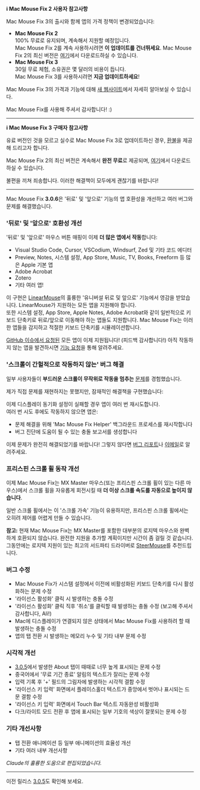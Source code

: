 **ℹ️ Mac Mouse Fix 2 사용자 참고사항**

Mac Mouse Fix 3의 출시와 함께 앱의 가격 정책이 변경되었습니다:

- **Mac Mouse Fix 2**\
100% 무료로 유지되며, 계속해서 지원할 예정입니다.\
Mac Mouse Fix 2를 계속 사용하시려면 **이 업데이트를 건너뛰세요**. Mac Mouse Fix 2의 최신 버전은 [여기](https://redirect.macmousefix.com/?target=mmf2-latest)에서 다운로드하실 수 있습니다.
- **Mac Mouse Fix 3**\
30일 무료 체험, 소유권은 몇 달러의 비용이 듭니다.\
Mac Mouse Fix 3를 사용하시려면 **지금 업데이트하세요**!

Mac Mouse Fix 3의 가격과 기능에 대해 [새 웹사이트](https://macmousefix.com/)에서 자세히 알아보실 수 있습니다.

Mac Mouse Fix를 사용해 주셔서 감사합니다! :)

---

**ℹ️ Mac Mouse Fix 3 구매자 참고사항**

유료 버전인 것을 모르고 실수로 Mac Mouse Fix 3로 업데이트하신 경우, [환불](https://redirect.macmousefix.com/?target=mmf-apply-for-refund)을 제공해 드리고자 합니다.

Mac Mouse Fix 2의 최신 버전은 계속해서 **완전 무료**로 제공되며, [여기](https://redirect.macmousefix.com/?target=mmf2-latest)에서 다운로드하실 수 있습니다.

불편을 끼쳐 죄송합니다. 이러한 해결책이 모두에게 괜찮기를 바랍니다!

---

Mac Mouse Fix **3.0.6**은 '뒤로' 및 '앞으로' 기능의 앱 호환성을 개선하고 여러 버그와 문제를 해결했습니다.

### '뒤로' 및 '앞으로' 호환성 개선

'뒤로' 및 '앞으로' 마우스 버튼 매핑이 이제 **더 많은 앱에서 작동**합니다:
- Visual Studio Code, Cursor, VSCodium, Windsurf, Zed 및 기타 코드 에디터
- Preview, Notes, 시스템 설정, App Store, Music, TV, Books, Freeform 등 많은 Apple 기본 앱
- Adobe Acrobat
- Zotero
- 기타 여러 앱!

이 구현은 [LinearMouse](https://github.com/linearmouse/linearmouse)의 훌륭한 '유니버설 뒤로 및 앞으로' 기능에서 영감을 받았습니다. LinearMouse가 지원하는 모든 앱을 지원해야 합니다.\
또한 시스템 설정, App Store, Apple Notes, Adobe Acrobat와 같이 일반적으로 키보드 단축키로 뒤로/앞으로 이동해야 하는 앱들도 지원합니다. Mac Mouse Fix는 이러한 앱들을 감지하고 적절한 키보드 단축키를 시뮬레이션합니다.

[GitHub 이슈에서 요청된](https://github.com/noah-nuebling/mac-mouse-fix/issues?q=state%3Aclosed%20label%3A%22Universal%20Back%20and%20Forward%22) 모든 앱이 이제 지원됩니다! (피드백 감사합니다!)
아직 작동하지 않는 앱을 발견하시면 [기능 요청](http://redirect.macmousefix.com/?target=mmf-feedback-feature-request)을 통해 알려주세요.

### '스크롤이 간헐적으로 작동하지 않는' 버그 해결

일부 사용자들이 **부드러운 스크롤이 무작위로 작동을 멈추는** [문제](https://github.com/noah-nuebling/mac-mouse-fix/issues?q=is%3Aissue%20state%3Aclosed%20stops%20working%20label%3A%22Scroll%20Stops%20Working%20Intermittently%22)를 경험했습니다.

제가 직접 문제를 재현하지는 못했지만, 잠재적인 해결책을 구현했습니다:

이제 디스플레이 동기화 설정이 실패할 경우 앱이 여러 번 재시도합니다.\
여러 번 시도 후에도 작동하지 않으면 앱은:
- 문제 해결을 위해 'Mac Mouse Fix Helper' 백그라운드 프로세스를 재시작합니다
- 버그 진단에 도움이 될 수 있는 충돌 보고서를 생성합니다

이제 문제가 완전히 해결되었기를 바랍니다! 그렇지 않다면 [버그 리포트](http://redirect.macmousefix.com/?target=mmf-feedback-bug-report)나 [이메일](http://redirect.macmousefix.com/?target=mailto-noah)로 알려주세요.

### 프리스핀 스크롤 휠 동작 개선

이제 Mac Mouse Fix는 MX Master 마우스(또는 프리스핀 스크롤 휠이 있는 다른 마우스)에서 스크롤 휠을 자유롭게 회전시킬 때 **더 이상 스크롤 속도를 자동으로 높이지 않습니다**.

일반 스크롤 휠에서는 이 '스크롤 가속' 기능이 유용하지만, 프리스핀 스크롤 휠에서는 오히려 제어를 어렵게 만들 수 있습니다.

**참고:** 현재 Mac Mouse Fix는 MX Master를 포함한 대부분의 로지텍 마우스와 완벽하게 호환되지 않습니다. 완전한 지원을 추가할 계획이지만 시간이 좀 걸릴 것 같습니다. 그동안에는 로지텍 지원이 있는 최고의 서드파티 드라이버로 [SteerMouse](https://plentycom.jp/en/steermouse/)를 추천드립니다.

### 버그 수정

- Mac Mouse Fix가 시스템 설정에서 이전에 비활성화된 키보드 단축키를 다시 활성화하는 문제 수정
- '라이선스 활성화' 클릭 시 발생하는 충돌 수정
- '라이선스 활성화' 클릭 직후 '취소'를 클릭할 때 발생하는 충돌 수정 (보고해 주셔서 감사합니다, Ali!)
- Mac에 디스플레이가 연결되지 않은 상태에서 Mac Mouse Fix를 사용하려 할 때 발생하는 충돌 수정
- 앱의 탭 전환 시 발생하는 메모리 누수 및 기타 내부 문제 수정

### 시각적 개선

- [3.0.5](https://github.com/noah-nuebling/mac-mouse-fix/releases/tag/3.0.5)에서 발생한 About 탭이 때때로 너무 높게 표시되는 문제 수정
- 중국어에서 '무료 기간 종료' 알림의 텍스트가 잘리는 문제 수정
- 입력 기록 후 '+' 필드의 그림자에 발생하는 시각적 결함 수정
- '라이선스 키 입력' 화면에서 플레이스홀더 텍스트가 중앙에서 벗어나 표시되는 드문 결함 수정
- '라이선스 키 입력' 화면에서 Touch Bar 텍스트 자동완성 비활성화
- 다크/라이트 모드 전환 후 앱에 표시되는 일부 기호의 색상이 잘못되는 문제 수정

### 기타 개선사항

- 탭 전환 애니메이션 등 일부 애니메이션의 효율성 개선
- 기타 여러 내부 개선사항

*Claude의 훌륭한 도움으로 편집되었습니다.*

---

이전 릴리스 [3.0.5](https://github.com/noah-nuebling/mac-mouse-fix/releases/tag/3.0.5)도 확인해 보세요.